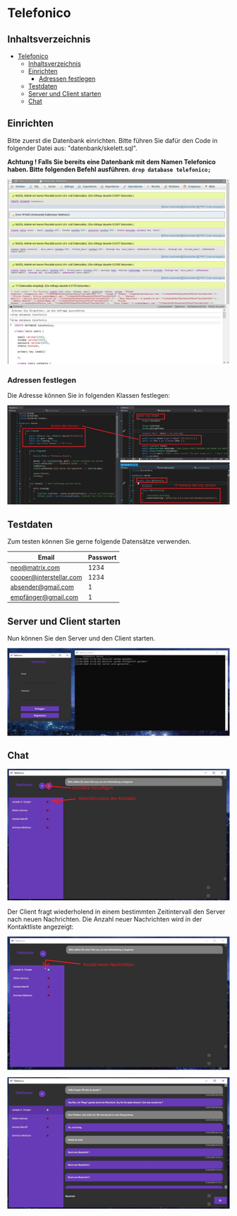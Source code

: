# Telefonico

## Inhaltsverzeichnis

- [Telefonico](#telefonico)
  * [Inhaltsverzeichnis](#inhaltsverzeichnis)
  * [Einrichten](#einrichten)
    + [Adressen festlegen](#adressen-festlegen)
  * [Testdaten](#testdaten)
  * [Server und Client starten](#server-und-client-starten)
  * [Chat](#chat)
  
## Einrichten

Bitte zuerst die Datenbank einrichten. Bitte führen Sie dafür den Code in folgender Datei aus: "datenbank/skelett.sql".

**Achtung ! Falls Sie bereits eine Datenbank mit dem Namen Telefonico haben. Bitte folgenden Befehl ausführen. `drop database telefonico;`**

![Rückmeldung](./medien/doku/datenbank_reply.jpg)

### Adressen festlegen

Die Adresse können Sie in folgenden Klassen festlegen:

![](./medien/doku/ip-adressen_festlegen.jpg)

## Testdaten

Zum testen können Sie gerne folgende Datensätze verwenden.

| Email         | Passwort     |
|---------------|--------------|
|neo@matrix.com | 1234|
|cooper@interstellar.com | 1234|
| absender@gmail.com | 1|
| empfänger@gmail.com | 1|

## Server und Client starten

Nun können Sie den Server und den Client starten.

![Hauptmenü. Links: Cient Rechts: Server](./medien/doku/hauptmenue.jpg)


## Chat

![Chatmenü](./medien/doku/chatmenue.jpg)

Der Client fragt wiederholend in einem bestimmten Zeitintervall den Server nach neuen Nachrichten. Die Anzahl neuer Nachrichten wird in der Kontaktliste angezeigt:

![neue Nachrichten](./medien/doku/chatmenue_neue-nachrichten.jpg)

![Ihre neuen Nachrichten](./medien/doku/chatmenue_chatinhalt.jpg)
